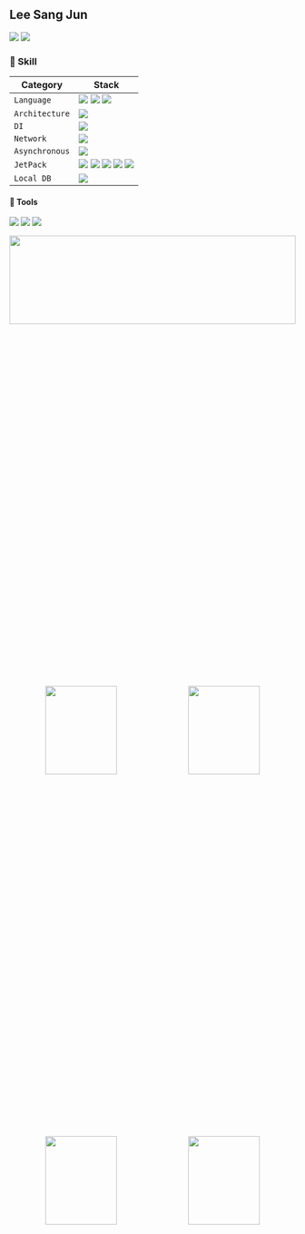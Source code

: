 ## Lee Sang Jun

<img src="https://img.shields.io/badge/dltkd1385@gmail.com-D9411E?style=fat&logo=Gmail&logoColor=white"> <a href="https://tin-dew-21a.notion.site/Lee-SangJun-88867d9a2e294fe59babed0c09894864"><img src="https://img.shields.io/badge/Notion-0F2346?style=fat&logo=Notion">
</a>

### 💪 Skill

Category|Stack
---|---
 `Language` | <img src="https://img.shields.io/badge/Java-4298B8?style=fat&logo=Java&logoColor=white"> <img src="https://img.shields.io/badge/Kotlin-7F52FF?style=fat&logo=Kotlin&logoColor=white"> <img src="https://img.shields.io/badge/Python-3776AB?style=fat&logo=Python&logoColor=white">
 `Architecture` | <img src="https://img.shields.io/badge/MVVM-EF2D5E?style=fat"> 
 `DI` | <img src="https://img.shields.io/badge/Hilt-FF9E0F?style=fat"> 
 `Network` | <img src="https://img.shields.io/badge/Retrofit-008FC7?style=fat"> 
 `Asynchronous` | <img src="https://img.shields.io/badge/Coroutine-83B81A?style=fat"> 
 `JetPack` | <img src="https://img.shields.io/badge/AAC-981E32?style=fat"> <img src="https://img.shields.io/badge/LiveData-F46D01?style=fat"> <img src="https://img.shields.io/badge/ViewModel-00A1E9?style=fat"> <img src="https://img.shields.io/badge/Navigation-0D597F?style=fat"> <img src="https://img.shields.io/badge/DataBinding-FF4F8B?style=fat">
 `Local DB` | <img src="https://img.shields.io/badge/Room-000000?style=fat"> 

#### 🔨 Tools

<img src="https://img.shields.io/badge/Android Studio-3DDC84?style=fat&logo=Android&logoColor=white"> <img src="https://img.shields.io/badge/Firebase-D9411E?style=fat&logo=Firebase&logoColor=white"> <img src="https://img.shields.io/badge/Git-ED1C24?style=fat&logo=Git&logoColor=white">

<p align="center">
<img src="https://github-profile-summary-cards.vercel.app/api/cards/profile-details?username=dltkd1395&theme=solarized" width="100%" height="20%">
</p>
<p align="center">
<img src="https://github-profile-summary-cards.vercel.app/api/cards/repos-per-language?username=dltkd1395&theme=solarized" width="50%" height="20%"><img src="https://github-profile-summary-cards.vercel.app/api/cards/most-commit-language?username=dltkd1395&theme=solarized" width="50%" height="20%">
</p>
<p align="center">
<img src="https://github-profile-summary-cards.vercel.app/api/cards/stats?username=dltkd1395&theme=solarized" width="50%" height="20%"><img src="https://github-profile-summary-cards.vercel.app/api/cards/productive-time?username=dltkd1395&theme=solarized" width="50%" height="20%">
</p>
